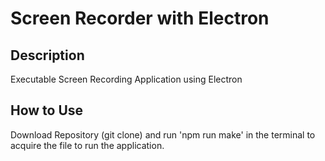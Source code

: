 # Screen Recorder with Electron

## Description
Executable Screen Recording Application using Electron

## How to Use
Download Repository (git clone) and run 'npm run make' in the terminal to acquire the file to run the application. 

